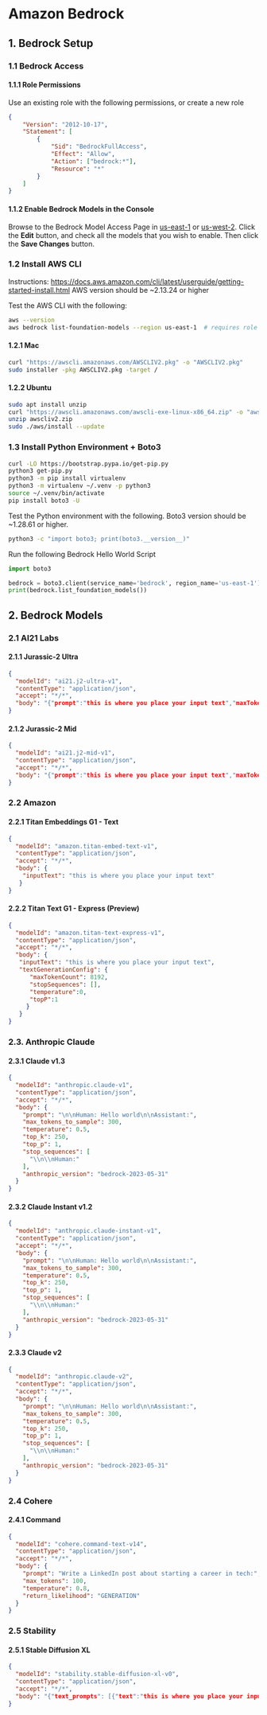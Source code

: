 # Amazon Bedrock

## 1. Bedrock Setup

### 1.1 Bedrock Access

#### 1.1.1 Role Permissions

Use an existing role with the following permissions, or create a new role

```json
{
    "Version": "2012-10-17",
    "Statement": [
        {
            "Sid": "BedrockFullAccess",
            "Effect": "Allow",
            "Action": ["bedrock:*"],
            "Resource": "*"
        }
    ]
}
```


#### 1.1.2 Enable Bedrock Models in the Console

Browse to the Bedrock Model Access Page in [us-east-1](https://us-east-1.console.aws.amazon.com/bedrock/home?region=us-east-1#/modelaccess)
or [us-west-2](https://us-west-2.console.aws.amazon.com/bedrock/home?region=us-west-2#/modelaccess).
Click the **Edit** button, and check all the models that you wish to enable.
Then click the **Save Changes** button.



### 1.2 Install AWS CLI

Instructions: https://docs.aws.amazon.com/cli/latest/userguide/getting-started-install.html
AWS version should be ~2.13.24 or higher

Test the AWS CLI with the following:

```bash
aws --version
aws bedrock list-foundation-models --region us-east-1  # requires role permissions set in 1.1
```

#### 1.2.1 Mac

```bash
curl "https://awscli.amazonaws.com/AWSCLIV2.pkg" -o "AWSCLIV2.pkg"
sudo installer -pkg AWSCLIV2.pkg -target /
```


#### 1.2.2 Ubuntu

```bash
sudo apt install unzip
curl "https://awscli.amazonaws.com/awscli-exe-linux-x86_64.zip" -o "awscliv2.zip"
unzip awscliv2.zip
sudo ./aws/install --update
```



### 1.3 Install Python Environment + Boto3

```bash
curl -LO https://bootstrap.pypa.io/get-pip.py
python3 get-pip.py
python3 -m pip install virtualenv
python3 -m virtualenv ~/.venv -p python3
source ~/.venv/bin/activate
pip install boto3 -U
```

Test the Python environment with the following. Boto3 version should be ~1.28.61 or higher.

```bash
python3 -c "import boto3; print(boto3.__version__)"
```

Run the following Bedrock Hello World Script

```python
import boto3

bedrock = boto3.client(service_name='bedrock', region_name='us-east-1')
print(bedrock.list_foundation_models())
```



## 2. Bedrock Models

### 2.1 AI21 Labs

#### 2.1.1 Jurassic-2 Ultra

```json
{
  "modelId": "ai21.j2-ultra-v1",
  "contentType": "application/json",
  "accept": "*/*",
  "body": "{"prompt":"this is where you place your input text","maxTokens":200,"temperature":0,"topP":250,"stop_sequences":[],"countPenalty":{"scale":0},"presencePenalty":{"scale":0},"frequencyPenalty":{"scale":0}}"  
}
```


#### 2.1.2 Jurassic-2 Mid

```json
{
  "modelId": "ai21.j2-mid-v1",
  "contentType": "application/json",
  "accept": "*/*",
  "body": "{"prompt":"this is where you place your input text","maxTokens":200,"temperature":0,"topP":250,"stop_sequences":[],"countPenalty":{"scale":0},"presencePenalty":{"scale":0},"frequencyPenalty":{"scale":0}}"  
}
```



### 2.2 Amazon

#### 2.2.1 Titan Embeddings G1 - Text

```json
{
  "modelId": "amazon.titan-embed-text-v1",
  "contentType": "application/json",
  "accept": "*/*",
  "body": {
    "inputText": "this is where you place your input text"
   } 
}
```


#### 2.2.2 Titan Text G1 - Express (Preview)

```json
{
  "modelId": "amazon.titan-text-express-v1",
  "contentType": "application/json",
  "accept": "*/*",
  "body": {
   "inputText": "this is where you place your input text",
   "textGenerationConfig": {
      "maxTokenCount": 8192,
      "stopSequences": [],
      "temperature":0,
      "topP":1
     }
   } 
}
```



### 2.3. Anthropic Claude

#### 2.3.1 Claude v1.3

```json
{
  "modelId": "anthropic.claude-v1",
  "contentType": "application/json",
  "accept": "*/*",
  "body": {
    "prompt": "\n\nHuman: Hello world\n\nAssistant:",
    "max_tokens_to_sample": 300,
    "temperature": 0.5,
    "top_k": 250,
    "top_p": 1,
    "stop_sequences": [
      "\\n\\nHuman:"
    ],
    "anthropic_version": "bedrock-2023-05-31"
  }
}
```


#### 2.3.2 Claude Instant v1.2

```json
{
  "modelId": "anthropic.claude-instant-v1",
  "contentType": "application/json",
  "accept": "*/*",
  "body": {
    "prompt": "\n\nHuman: Hello world\n\nAssistant:",
    "max_tokens_to_sample": 300,
    "temperature": 0.5,
    "top_k": 250,
    "top_p": 1,
    "stop_sequences": [
      "\\n\\nHuman:"
    ],
    "anthropic_version": "bedrock-2023-05-31"
  }
}
```


#### 2.3.3 Claude v2

```json
{
  "modelId": "anthropic.claude-v2",
  "contentType": "application/json",
  "accept": "*/*",
  "body": {
    "prompt": "\n\nHuman: Hello world\n\nAssistant:",
    "max_tokens_to_sample": 300,
    "temperature": 0.5,
    "top_k": 250,
    "top_p": 1,
    "stop_sequences": [
      "\\n\\nHuman:"
    ],
    "anthropic_version": "bedrock-2023-05-31"
  }
}
```



### 2.4 Cohere

#### 2.4.1 Command

```json
{
  "modelId": "cohere.command-text-v14",
  "contentType": "application/json",
  "accept": "*/*",
  "body": {
    "prompt": "Write a LinkedIn post about starting a career in tech:",
    "max_tokens": 100,
    "temperature": 0.8,
    "return_likelihood": "GENERATION"   
  } 
}
```



### 2.5 Stability

#### 2.5.1 Stable Diffusion XL

```json
{
  "modelId": "stability.stable-diffusion-xl-v0",
  "contentType": "application/json",
  "accept": "*/*",
  "body": "{"text_prompts": [{"text":"this is where you place your input text"}],"cfg_scale":10,"seed":0,"steps":50}"  
}
```
